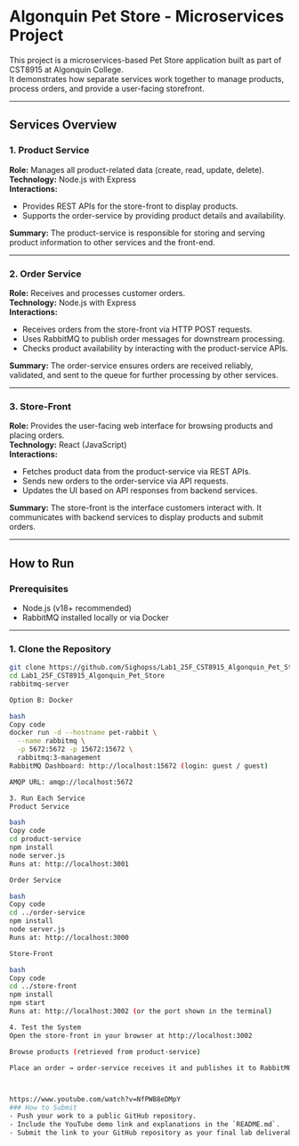 # Algonquin Pet Store - Microservices Project

This project is a microservices-based Pet Store application built as part of CST8915 at Algonquin College.  
It demonstrates how separate services work together to manage products, process orders, and provide a user-facing storefront.

---

## Services Overview

### 1. Product Service
**Role:** Manages all product-related data (create, read, update, delete).  
**Technology:** Node.js with Express  
**Interactions:**  
- Provides REST APIs for the store-front to display products.  
- Supports the order-service by providing product details and availability.  

**Summary:** The product-service is responsible for storing and serving product information to other services and the front-end.

---

### 2. Order Service
**Role:** Receives and processes customer orders.  
**Technology:** Node.js with Express  
**Interactions:**  
- Receives orders from the store-front via HTTP POST requests.  
- Uses RabbitMQ to publish order messages for downstream processing.  
- Checks product availability by interacting with the product-service APIs.  

**Summary:** The order-service ensures orders are received reliably, validated, and sent to the queue for further processing by other services.

---

### 3. Store-Front
**Role:** Provides the user-facing web interface for browsing products and placing orders.  
**Technology:** React (JavaScript)  
**Interactions:**  
- Fetches product data from the product-service via REST APIs.  
- Sends new orders to the order-service via API requests.  
- Updates the UI based on API responses from backend services.  

**Summary:** The store-front is the interface customers interact with. It communicates with backend services to display products and submit orders.

---

## How to Run

### Prerequisites
- Node.js (v18+ recommended)  
- RabbitMQ installed locally or via Docker  

---

### 1. Clone the Repository
```bash
git clone https://github.com/Sighopss/Lab1_25F_CST8915_Algonquin_Pet_Store.git
cd Lab1_25F_CST8915_Algonquin_Pet_Store
rabbitmq-server

Option B: Docker

bash
Copy code
docker run -d --hostname pet-rabbit \
  --name rabbitmq \
  -p 5672:5672 -p 15672:15672 \
  rabbitmq:3-management
RabbitMQ Dashboard: http://localhost:15672 (login: guest / guest)

AMQP URL: amqp://localhost:5672

3. Run Each Service
Product Service

bash
Copy code
cd product-service
npm install
node server.js
Runs at: http://localhost:3001

Order Service

bash
Copy code
cd ../order-service
npm install
node server.js
Runs at: http://localhost:3000

Store-Front

bash
Copy code
cd ../store-front
npm install
npm start
Runs at: http://localhost:3002 (or the port shown in the terminal)

4. Test the System
Open the store-front in your browser at http://localhost:3002

Browse products (retrieved from product-service)

Place an order → order-service receives it and publishes it to RabbitMQ



https://www.youtube.com/watch?v=NfPWB8eDMpY
### How to Submit
- Push your work to a public GitHub repository.
- Include the YouTube demo link and explanations in the `README.md`.
- Submit the link to your GitHub repository as your final lab deliverable in **Brightspace**.
